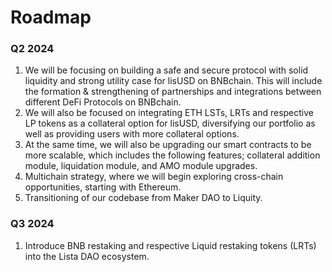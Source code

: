 # Roadmap

### Q2 2024

1. We will be focusing on building a safe and secure protocol with solid liquidity and strong utility case for lisUSD on BNBchain. This will include the formation & strengthening of partnerships and integrations between different DeFi Protocols on BNBchain.
2. We will also be focused on integrating ETH LSTs, LRTs and respective LP tokens as a collateral option for lisUSD, diversifying our portfolio as well as providing users with more collateral options.
3. At the same time, we will also be upgrading our smart contracts to be more scalable, which includes the following features; collateral addition module, liquidation module, and AMO module upgrades.
4. Multichain strategy, where we will begin exploring cross-chain opportunities, starting with Ethereum.&#x20;
5. Transitioning of our codebase from Maker DAO to Liquity.

### **Q3 2024**

1. Introduce BNB restaking and respective Liquid restaking tokens (LRTs) into the Lista DAO ecosystem.&#x20;
